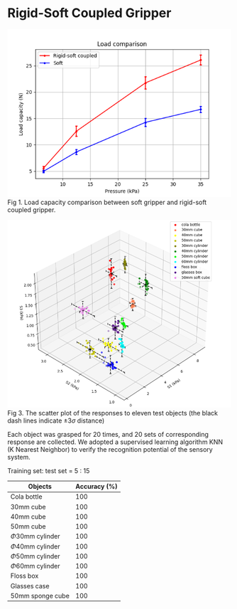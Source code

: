 # Rigid-Soft Coupled Gripper

![](fig/fig1.png)Fig 1. Load capacity comparison between soft gripper and rigid-soft coupled gripper.

![](fig/scatter.png)Fig 3. The scatter plot of the responses to eleven test  objects (the black dash lines indicate $\pm 3\sigma$ distance)

Each object was grasped for 20 times, and 20 sets of corresponding response are collected. We adopted a supervised learning algorithm KNN (K Nearest Neighbor) to verify the recognition potential of the sensory system. 

Training set: test set = 5 : 15

| Objects             | Accuracy (%) |
| ------------------- | ------------ |
| Cola bottle         | 100          |
| 30mm cube           | 100          |
| 40mm cube           | 100          |
| 50mm cube           | 100          |
| $\Phi$30mm cylinder | 100          |
| $\Phi$40mm cylinder | 100          |
| $\Phi$50mm cylinder | 100          |
| $\Phi$60mm cylinder | 100          |
| Floss box           | 100          |
| Glasses case        | 100          |
| 50mm sponge cube    | 100          |
